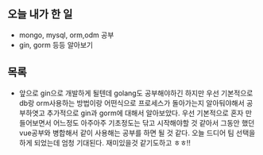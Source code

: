 ## 오늘 내가 한 일
- mongo, mysql, orm,odm 공부
- gin, gorm 등등 알아보기

## 목록
- 앞으로 gin으로 개발하게 될텐데 golang도 공부해야하긴 하지만 우선 기본적으로 db랑 orm사용하는 방법이랑 어떤식으로 프로세스가 돌아가는지 알아둬야해서 공부하엿고 추가적으로 gin과 gorm에 대해서 알아보았다. 우선 기본적으로 혼자 만들어보면서 어느정도 아주아주 기초정도는 닦고 시작해야할 것 같아서 그동안 했던 vue공부와 병합해서 같이 사용해는 공부를 하면 될 것 같다. 오늘 드디어 팀 선택을 하게 되었는데 엄청 기대된다. 재미있을것 같기도하고 ㅎㅎ!!
